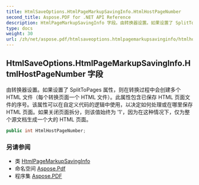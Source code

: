 ```yaml
---
title: HtmlSaveOptions.HtmlPageMarkupSavingInfo.HtmlHostPageNumber
second_title: Aspose.PDF for .NET API Reference
description: HtmlPageMarkupSavingInfo 字段。由转换器设置。如果设置了 SplitToPages 属性，则在转换过程中会创建多个 HTML 文件（每个转换页面一个 HTML 文件）。此属性包含已保存 HTML 页面文件的序号。该属性可以在自定义代码的逻辑中使用，以决定如何处理或在哪里保存 HTML 页面。如果关闭页面拆分，则该值始终为 '1'，因为在这种情况下，仅为整个源文档生成一个大的 HTML 页面。
type: docs
weight: 30
url: /zh/net/aspose.pdf/htmlsaveoptions.htmlpagemarkupsavinginfo/htmlhostpagenumber/
---
```

## HtmlSaveOptions.HtmlPageMarkupSavingInfo.HtmlHostPageNumber 字段

由转换器设置。如果设置了 SplitToPages 属性，则在转换过程中会创建多个 HTML 文件（每个转换页面一个 HTML 文件）。此属性包含已保存 HTML 页面文件的序号。该属性可以在自定义代码的逻辑中使用，以决定如何处理或在哪里保存 HTML 页面。如果关闭页面拆分，则该值始终为 '1'，因为在这种情况下，仅为整个源文档生成一个大的 HTML 页面。

```csharp
public int HtmlHostPageNumber;
```

### 另请参阅

* 类 [HtmlPageMarkupSavingInfo](../)
* 命名空间 [Aspose.Pdf](../../../aspose.pdf/)
* 程序集 [Aspose.PDF](../../../)